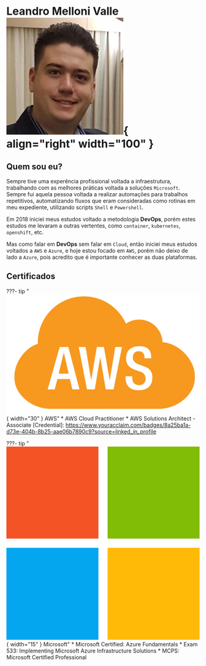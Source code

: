 # Leandro Melloni Valle ![Leandro Melloni](assets/images/profile.png){ align="right" width="100" }

## Quem sou eu?


Sempre tive uma experência profissional voltada a infraestrutura, trabalhando com as melhores práticas voltada a soluções `Microsoft`. Sempre fui aquela pessoa voltada a realizar automações para trabalhos repetitivos, automatizando fluxos que eram consideradas como rotinas em meu expediente, utilizando scripts `Shell` e `Powershell`.

Em 2018 iniciei meus estudos voltado a metodologia __DevOps__, porém estes estudos me levaram a outras vertentes, como `container`, `kubernetes`, `openshift`, etc.

Mas como falar em __DevOps__ sem falar em `Cloud`, então iniciei meus estudos voltados a `AWS` e `Azure`, e hoje estou focado em `AWS`, porém não deixo de lado a `Azure`, pois acredito que é importante conhecer as duas plataformas.

## Certificados

???- tip "![AWS](assets/images/aws.png){ width="30" } AWS"
    * AWS Cloud Practitioner
    * AWS Solutions Architect - Associate [Credential]: https://www.youracclaim.com/badges/8a25ba1a-d73e-404b-8b25-aae06b7890c9?source=linked_in_profile

???- tip "![Microsoft](assets/images/microsoft.png){ width="15" } Microsoft"
    * Microsoft Certified: Azure Fundamentals 
    * Exam 533: Implementing Microsoft Azure Infrastructure Solutions
    * MCPS: Microsoft Certified Professional
